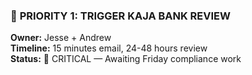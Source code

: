 ### 🔴 **PRIORITY 1: TRIGGER KAJA BANK REVIEW**

**Owner:** Jesse + Andrew  
**Timeline:** 15 minutes email, 24-48 hours review  
**Status:** 🔴 CRITICAL — Awaiting Friday compliance work
